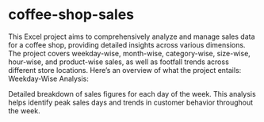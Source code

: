 # coffee-shop-sales
This Excel project aims to comprehensively analyze and manage sales data for a coffee shop, providing detailed insights across various dimensions. The project covers weekday-wise, month-wise, category-wise, size-wise, hour-wise, and product-wise sales, as well as footfall trends across different store locations.
Here’s an overview of what the project entails:
Weekday-Wise Analysis:

Detailed breakdown of sales figures for each day of the week. This analysis helps identify peak sales days and trends in customer behavior throughout the week.
